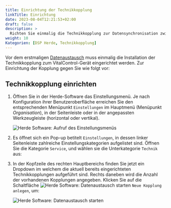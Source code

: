 ```yaml
---
title: Einrichtung der Technikkopplung
linkTitle: Einrichtung
date: 2023-08-04T12:21:53+02:00
draft: false
description: >
  Richten Sie einmalig die Technikkopplung zur Datensynchronisation zwischen der Herde Software und dem VitalControl-Gerät ein.
weight: 10
Kategorien: [DSP Herde, Technikkopplung]
---
```

Vor dem erstmaligen [Datenaustausch](../datenaustausch/) muss einmalig die Installation der Technikkopplung zum VitalControl-Gerät eingerichtet werden. Zur Einrichtung der Kopplung gegen Sie wie folgt vor:

## Technikkopplung einrichten

1. Öffnen Sie in der Herde-Software das Einstellungsmenü. Je nach Konfiguration ihrer Benutzeroberfläche erreichen Sie den entsprechenden Menüpunkt `Einstellungen` im Hauptmenü (Menüpunkt _Organisation_), in der Seitenleiste oder in der angepassten Werkzeugleiste (horizontal oder vertikal).

   ![Herde Software: Aufruf des Einstellungsmenüs](../screenshots/einstellungen.png "Herde: Aufruf Einstellungen")

1. Es öffnet sich ein Pop-up betitelt `Einstellungen`, in dessen linker Seitenleiste zahlreiche Einstellungskategorien aufgelistet sind. Öffnen Sie die Kategorie `Service`, und wählen sie die Unterkategorie `Technik` aus:

1. In der Kopfzeile des rechten Hauptbereichs finden Sie jetzt ein Dropdown im welchem die aktuell bereits eingerichteten Technikkopplungen aufgeführt sind. Rechts daneben wird die Anzahl der vorhandenen Kopplungen angegeben. Klicken Sie auf die Schaltfläche  ![Herde Software: Datenaustausch starten](/icons/new.png "Herde: Start Datenaustausch") `Neue Kopplung anlegen`, um:

   ![Herde Software: Datenaustausch starten](../screenshots/einstellungen-technik.png "Herde: Start Datenaustausch")
